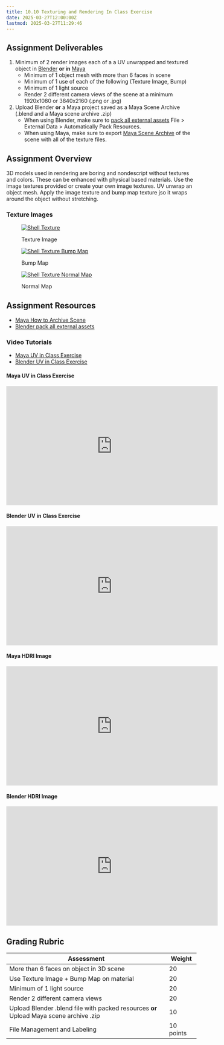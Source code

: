 ```yaml
---
title: 10.10 Texturing and Rendering In Class Exercise
date: 2025-03-27T12:00:00Z
lastmod: 2025-03-27T11:29:46
---
```


## Assignment Deliverables

1. Minimum of 2 render images each of a a UV unwrapped and textured object in [Blender](../../../../3d-modeling/blender/blender.md) **or in** [Maya](../../../../3d-modeling/maya/maya.md)
   - Minimum of 1 object mesh with more than 6 faces in scene
   - Minimum of 1 use of each of the following (Texture Image, Bump)
   - Minimum of 1 light source
   - Render 2 different camera views of the scene at a minimum 1920x1080 or 3840x2160 (.png or .jpg)
2. Upload Blender **or** a Maya project saved as a Maya Scene Archive
   (.blend and a Maya scene archive .zip)
   - When using Blender, make sure to [pack all external assets](https://youtu.be/x6H6HFBLRlUl) File > External Data > Automatically Pack Resources.
   - When using Maya, make sure to export [Maya Scene Archive](https://youtu.be/gic-kMWKjNI) of the scene with all of the texture files.

## Assignment Overview

3D models used in rendering are boring and nondescript without textures and colors. These can be enhanced with physical based materials. Use the image textures provided or create your own image textures. UV unwrap an object mesh. Apply the image texture and bump map texture jso it wraps around the object without stretching.

### Texture Images

<div class="gallery-grid">
<figure>

[![Shell Texture](./shell-texture.png)](./shell-texture.png)

<figcaption>

Texture Image

</figcaption>
</figure>
<figure>

[![Shell Texture Bump Map](./shell-texture-bump-map.png)](./shell-texture-bump-map.png)

<figcaption>

Bump Map

</figcaption>
</figure>
<figure>

[![Shell Texture Normal Map](./shell-texture-normal-map.png)](./shell-texture-normal-map.png)

<figcaption>

Normal Map

</figcaption>
</figure>
</div>

## Assignment Resources

- [Maya How to Archive Scene](https://youtu.be/gic-kMWKjNI)
- [Blender pack all external assets](https://youtu.be/x6H6HFBLRlUl)

### Video Tutorials

- [Maya UV in Class Exercise](https://youtu.be/D3q2HleBJIs)
- [Blender UV in Class Exercise](https://youtu.be/OOmQNgawF8c)

<div class="video-grid">

<div class="video-card">

#### Maya UV in Class Exercise

<div class="iframe-16-9-container">
<iframe class="youTubeIframe" width="560" height="315" src="https://www.youtube.com/embed/D3q2HleBJIs" title="YouTube video player" frameborder="0" allow="accelerometer; autoplay; clipboard-write; encrypted-media; gyroscope; picture-in-picture; web-share" allowfullscreen></iframe>
</div>
</div>

<div class="video-card">

#### Blender UV in Class Exercise

<div class="iframe-16-9-container">
<iframe class="youTubeIframe" width="560" height="315" src="https://www.youtube.com/embed/OOmQNgawF8c?si=qkpRun0uEaGDfp2e" title="YouTube video player" frameborder="0" allow="accelerometer; autoplay; clipboard-write; encrypted-media; gyroscope; picture-in-picture; web-share" allowfullscreen></iframe>
</div>
</div>

<div class="video-card">

#### Maya HDRI Image

<div class="iframe-16-9-container">
<iframe class="youTubeIframe" width="560" height="315" src="https://www.youtube.com/embed/wiad9sjWAOI" title="YouTube video player" frameborder="0" allow="accelerometer; autoplay; clipboard-write; encrypted-media; gyroscope; picture-in-picture; web-share" allowfullscreen></iframe>
</div>
</div>

<div class="video-card">

#### Blender HDRI Image

<div class="iframe-16-9-container">
<iframe class="youTubeIframe" width="560" height="315" src="https://www.youtube.com/embed/VaGfn4i5dKQ" title="YouTube video player" frameborder="0" allow="accelerometer; autoplay; clipboard-write; encrypted-media; gyroscope; picture-in-picture; web-share" allowfullscreen></iframe>
</div>
</div>

</div>

## Grading Rubric

<div class="responsive-table-markdown">

| Assessment                                                                             | Weight    |
| -------------------------------------------------------------------------------------- | --------- |
| More than 6 faces on object in 3D scene                                                | 20        |
| Use Texture Image + Bump Map on material                                               | 20        |
| Minimum of 1 light source                                                              | 20        |
| Render 2 different camera views                                                        | 20        |
| Upload Blender .blend file with packed resources **or** Upload Maya scene archive .zip | 10        |
| File Management and Labeling                                                           | 10 points |

</div>
